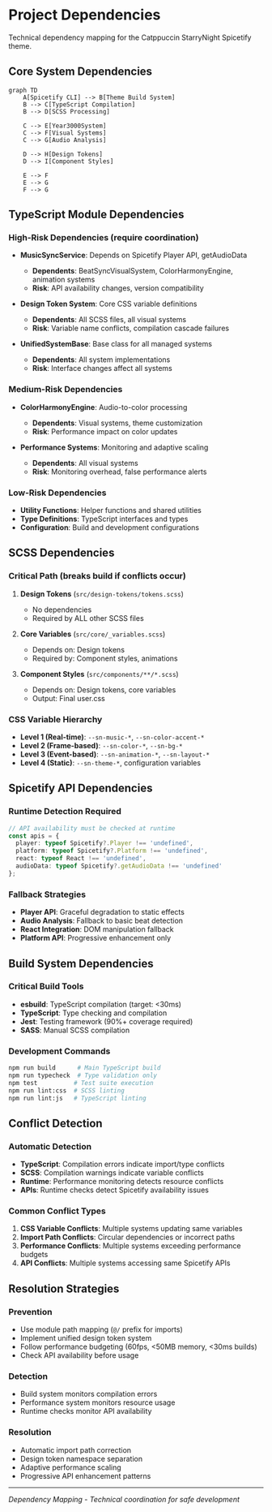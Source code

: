 # Project Dependencies

Technical dependency mapping for the Catppuccin StarryNight Spicetify theme.

## Core System Dependencies

```mermaid
graph TD
    A[Spicetify CLI] --> B[Theme Build System]
    B --> C[TypeScript Compilation]
    B --> D[SCSS Processing]
    
    C --> E[Year3000System]
    C --> F[Visual Systems]
    C --> G[Audio Analysis]
    
    D --> H[Design Tokens]
    D --> I[Component Styles]
    
    E --> F
    E --> G
    F --> G
```

## TypeScript Module Dependencies

### High-Risk Dependencies (require coordination)

- **MusicSyncService**: Depends on Spicetify Player API, getAudioData
  - **Dependents**: BeatSyncVisualSystem, ColorHarmonyEngine, animation systems
  - **Risk**: API availability changes, version compatibility

- **Design Token System**: Core CSS variable definitions
  - **Dependents**: All SCSS files, all visual systems
  - **Risk**: Variable name conflicts, compilation cascade failures

- **UnifiedSystemBase**: Base class for all managed systems
  - **Dependents**: All system implementations
  - **Risk**: Interface changes affect all systems

### Medium-Risk Dependencies

- **ColorHarmonyEngine**: Audio-to-color processing
  - **Dependents**: Visual systems, theme customization
  - **Risk**: Performance impact on color updates

- **Performance Systems**: Monitoring and adaptive scaling
  - **Dependents**: All visual systems
  - **Risk**: Monitoring overhead, false performance alerts

### Low-Risk Dependencies

- **Utility Functions**: Helper functions and shared utilities
- **Type Definitions**: TypeScript interfaces and types
- **Configuration**: Build and development configurations

## SCSS Dependencies

### Critical Path (breaks build if conflicts occur)

1. **Design Tokens** (`src/design-tokens/tokens.scss`)
   - No dependencies
   - Required by ALL other SCSS files

2. **Core Variables** (`src/core/_variables.scss`)  
   - Depends on: Design tokens
   - Required by: Component styles, animations

3. **Component Styles** (`src/components/**/*.scss`)
   - Depends on: Design tokens, core variables
   - Output: Final user.css

### CSS Variable Hierarchy

- **Level 1 (Real-time)**: `--sn-music-*`, `--sn-color-accent-*`
- **Level 2 (Frame-based)**: `--sn-color-*`, `--sn-bg-*`  
- **Level 3 (Event-based)**: `--sn-animation-*`, `--sn-layout-*`
- **Level 4 (Static)**: `--sn-theme-*`, configuration variables

## Spicetify API Dependencies

### Runtime Detection Required

```typescript
// API availability must be checked at runtime
const apis = {
  player: typeof Spicetify?.Player !== 'undefined',
  platform: typeof Spicetify?.Platform !== 'undefined', 
  react: typeof React !== 'undefined',
  audioData: typeof Spicetify?.getAudioData !== 'undefined'
};
```

### Fallback Strategies

- **Player API**: Graceful degradation to static effects
- **Audio Analysis**: Fallback to basic beat detection
- **React Integration**: DOM manipulation fallback
- **Platform API**: Progressive enhancement only

## Build System Dependencies

### Critical Build Tools

- **esbuild**: TypeScript compilation (target: <30ms)
- **TypeScript**: Type checking and compilation
- **Jest**: Testing framework (90%+ coverage required)
- **SASS**: Manual SCSS compilation

### Development Commands

```bash
npm run build      # Main TypeScript build
npm run typecheck  # Type validation only
npm test          # Test suite execution
npm run lint:css  # SCSS linting
npm run lint:js   # TypeScript linting
```

## Conflict Detection

### Automatic Detection

- **TypeScript**: Compilation errors indicate import/type conflicts
- **SCSS**: Compilation warnings indicate variable conflicts  
- **Runtime**: Performance monitoring detects resource conflicts
- **APIs**: Runtime checks detect Spicetify availability issues

### Common Conflict Types

1. **CSS Variable Conflicts**: Multiple systems updating same variables
2. **Import Path Conflicts**: Circular dependencies or incorrect paths
3. **Performance Conflicts**: Multiple systems exceeding performance budgets
4. **API Conflicts**: Multiple systems accessing same Spicetify APIs

## Resolution Strategies

### Prevention
- Use module path mapping (`@/` prefix for imports)
- Implement unified design token system
- Follow performance budgeting (60fps, <50MB memory, <30ms builds)
- Check API availability before usage

### Detection
- Build system monitors compilation errors
- Performance system monitors resource usage
- Runtime checks monitor API availability

### Resolution
- Automatic import path correction
- Design token namespace separation  
- Adaptive performance scaling
- Progressive API enhancement patterns

---

*Dependency Mapping - Technical coordination for safe development*